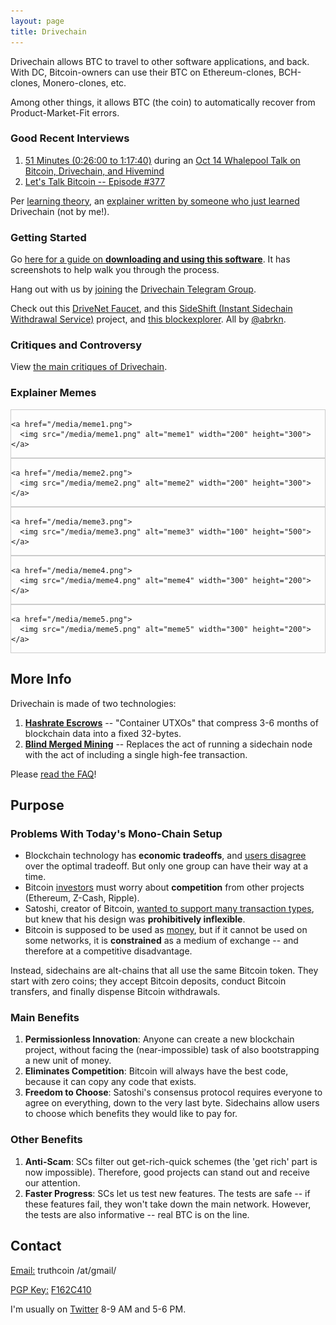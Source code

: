```yaml
---
layout: page
title: Drivechain
---
```


<head>
<style>
div.gallery {
    border: 1px solid #ccc;
}

div.gallery:hover {
    border: 1px solid #777;
}

div.gallery img {
    width: 100%;
    height: auto;
}

div.desc {
    padding: 15px;
    text-align: center;
}

* {
    box-sizing: border-box;
}

.responsive {
    padding: 0 6px;
    float: left;
    width: 24.99999%;
}

@media only screen and (max-width: 700px){
    .responsive {
        width: 49.99999%;
        margin: 6px 0;
    }
}

@media only screen and (max-width: 500px){
    .responsive {
        width: 100%;
    }
}

.clearfix:after {
    content: "";
    display: table;
    clear: both;
}
</style>
</head>




Drivechain allows BTC to travel to other software applications, and back. With DC, Bitcoin-owners can use their BTC on Ethereum-clones, BCH-clones, Monero-clones, etc.

Among other things, it allows BTC (the coin) to automatically recover from Product-Market-Fit errors. 

### Good Recent Interviews

1. [51 Minutes (0:26:00 to 1:17:40)](https://www.youtube.com/embed/VmN6riYe2tI?&rel=0&autoplay=1&start=1605&end=4660) during an [Oct 14 Whalepool Talk on Bitcoin, Drivechain, and Hivemind](https://www.youtube.com/watch?v=VmN6riYe2tI)
2. [Let's Talk Bitcoin -- Episode #377](https://letstalkbitcoin.com/blog/post/lets-talk-bitcoin-377-sidechains-drivechains-and-the-apple-store)

Per [learning theory](https://en.wikipedia.org/wiki/Curse_of_knowledge), an [explainer written by someone who just learned](https://twitter.com/specialenmity/status/1071204861524537345) Drivechain (not by me!).

### Getting Started

Go [here for a guide on **downloading and using this software**](http://www.drivechain.info/blog/usage-tour/). It has screenshots to help walk you through the process.

Hang out with us by [joining](https://t.me/joinchat/C-POgRCPpB_-ki-csUGE9g) the [Drivechain Telegram Group](http://t.me/DcInsiders).

Check out this [DriveNet Faucet](http://drivenet-faucet.herokuapp.com/), and this [SideShift (Instant Sidechain Withdrawal Service)](http://sideshift-web.herokuapp.com/) project, and [this blockexplorer](https://dn.drivechain.ai/). All by [@abrkn](https://twitter.com/abrkn).

### Critiques and Controversy

View [the main critiques of Drivechain](http://www.drivechain.info/peer-review/peer-review-new/).

### Explainer Memes



<div class="responsive">
  <div class="gallery">
  
    <a href="/media/meme1.png">
      <img src="/media/meme1.png" alt="meme1" width="200" height="300">
    </a>
	
  </div>
</div>

<div class="responsive">
  <div class="gallery">
  
    <a href="/media/meme2.png">
      <img src="/media/meme2.png" alt="meme2" width="200" height="300">
    </a>
	
  </div>
</div>

<div class="responsive">
  <div class="gallery">
  
    <a href="/media/meme3.png">
      <img src="/media/meme3.png" alt="meme3" width="100" height="500">
    </a>
	
  </div>
</div>

<div class="responsive">
  <div class="gallery">
  
    <a href="/media/meme4.png">
      <img src="/media/meme4.png" alt="meme4" width="300" height="200">
    </a>
	
  </div>
</div>

<div class="responsive">
  <div class="gallery">
  
    <a href="/media/meme5.png">
      <img src="/media/meme5.png" alt="meme5" width="300" height="200">
    </a>
	
  </div>
</div>

<div class="clearfix"></div>



## More Info

Drivechain is made of two technologies:

1. [**Hashrate Escrows**](https://github.com/bitcoin/bips/pull/642) -- "Container UTXOs" that compress 3-6 months of blockchain data into a fixed 32-bytes.
2. [**Blind Merged Mining**](https://github.com/bitcoin/bips/pull/643) -- Replaces the act of running a sidechain node with the act of including a single high-fee transaction.

Please [read the FAQ](/faq/index.html)!



<!--
  
### The Catch

Drivechain (intentionally) offloads some message-processing to other chains, and doesn't check up on them.

Instead, Drivechain uses incentives and asymmetric processing to guarantee correctness of the side-to-main ("withdrawal") messages:

1. Withdrawals must be publicly announced in advance.
2. They are strongly rate-limited: only a few valid withdrawals per year.
3. They must be willfully and consistently endorsed by a hashrate majority.

Thus, the network will only accept an incorrect withdrawal under one condition: if a hashrate majority *wants* it to be incorrect.

This is justified by observing that, in our pre-sidechain world, miners always want things to be correct. In theory, the [incentives of miners and investors](http://www.truthcoin.info/images/bitcoin-incentives.png) are very strongly aligned: both are compensated most when the exchange rate is highest. And, in practice, we do *not* see large reorganizations (where miners can "steal", by first depositing BTC to major exchanges, then selling that BTC for fiat (which they withdraw), and finally rewriting the last 3 or 4 days of chain history, to un-confirm the original deposits). These reorgs would devastate the exchange rate, as they would cast doubt on the entire Bitcoin experiment. The thesis of Drivechain is that sidechain-theft would also devastate the exchange rate, as it would cast doubt on the entire *sidechain* experiment (which would itself cast doubt on the Bitcoin experiment, given the anti-competitive power of sidechains).

There are also [situations where we'd *want* 51+% hashrate to redirect a sidechain's funds](http://www.truthcoin.info/blog/contracts-oracles-sidechains/). So it is important to ensure that, in these cases, miners actually do direct the refunds (to themselves). More on Drivechain's [security model](http://www.truthcoin.info/blog/drivechain/#drivechains-security).



### The Box Metaphor

Here is a short metaphor for the risks of using a sidechain:

1. When BTC are deposited (from mainchain to sidechain), they are placed into a special account. Miners "own" this account, and can send these funds wherever they like.
2. That might sound like a problem, but it isn't because the box can only be opened infrequently (two or three times a year), and a super-majority of miners must leave a note on the box in advance. This note states exactly where the miners intend to transfer the money. The "correct" note is automatically generated by sidechain software, and is easy to check.
3. So, to steal, miners need to write an invalid note on the box, and leave it there for multiple months. Then, if no one interferes, the sidechain is robbed.

The lengthy multi-month delay might sound prohibitively inconvenient, but it isn't because of instant atomic cross-chain swaps. Investment-banker-types will buy your side-BTC with their main-BTC, at competitive rates. So, in practice, the delay can be avoided by paying a neglibible, market-based fee.

The model is sound because we assume that miners are uninterested in "stealing" (see above).

-->


<!--
  out of date / in-flux; removed temporarily
### BIPs and Code Documentation

Drivechain is so big it actually fits into two BIPs over three files:

1. [drivechain-bips.md](https://github.com/drivechain-project/docs/blob/master/drivechain-bips.md)
2. [bip1-hashrate-escrow.md](https://github.com/drivechain-project/docs/blob/master/bip1-hashrate-escrow.md)
3. [bip2-blind-merged-mining.md](https://github.com/drivechain-project/docs/blob/master/bip2-blind-merged-mining.md)

See also:

* BIP pull requests, [#642]() and [#643](https://github.com/bitcoin/bips/pull/643).
* The ["big diff"](https://github.com/drivechain-project/diff) (our code changes from Bitcoin Core) -- now broken down by [[ignorable] UI changes](/media/mainchainUIDIFF.html) and [[important] non-UI](/media/mainchainBMMDIFF.html).

-->


## Purpose

### Problems With Today's Mono-Chain Setup

* Blockchain technology has **economic tradeoffs**, and [users disagree](https://www.reddit.com/r/btc/comments/4zqd7g/roger_ver_does_your_bitcoin_classic_pool_on/d6yk872/?context=10000) over the optimal tradeoff. But only one group can have their way at a time.
* Bitcoin [investors](https://bitcointalk.org/index.php?topic=375643.0) must worry about **competition** from other projects (Ethereum, Z-Cash, Ripple).
* Satoshi, creator of Bitcoin, [wanted to support many transaction types](http://satoshi.nakamotoinstitute.org/posts/bitcointalk/126/#selection-21.69-21.214), but knew that his design was **prohibitively inflexible**.
* Bitcoin is supposed to be used as [money](http://nakamotoinstitute.org/shelling-out/), but if it cannot be used on some networks, it is **constrained** as a medium of exchange -- and therefore at a competitive disadvantage.

Instead, sidechains are alt-chains that all use the same Bitcoin token. They start with zero coins; they accept Bitcoin deposits, conduct Bitcoin transfers, and finally dispense Bitcoin withdrawals.


### Main Benefits

1. **Permissionless Innovation**: Anyone can create a new blockchain project, without facing the (near-impossible) task of also bootstrapping a new unit of money.
2. **Eliminates Competition**: Bitcoin will always have the best code, because it can copy any code that exists.
3. **Freedom to Choose**: Satoshi's consensus protocol requires everyone to agree on everything, down to the very last byte. Sidechains allow users to choose which benefits they would like to pay for.

### Other Benefits

1. **Anti-Scam**: SCs filter out get-rich-quick schemes (the 'get rich' part is now impossible). Therefore, good projects can stand out and receive our attention.
2. **Faster Progress**: SCs let us test new features. The tests are safe -- if these features fail, they won't take down the main network. However, the tests are also informative -- real BTC is on the line.

## Contact

<p><u>Email:</u> truthcoin /at/gmail/</p>
<p><u>PGP Key:</u> <a href="https://pgp.mit.edu/pks/lookup?op=get&search=0xAA4B3330F162C410">F162C410</a></p>
<p>I'm usually on <a href="https://twitter.com/Truthcoin">Twitter</a> 8-9 AM and 5-6 PM.</p>

